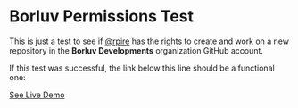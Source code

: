 # Borluv Permissions Test
This is just a test to see if [@rpire](https://github.com/rpire) has the rights to create and work on a new repository in the **Borluv Developments** organization GitHub account.

If this test was successful, the link below this line should be a functional one:

[See Live Demo](https://borluv.github.io/test/)
